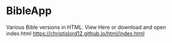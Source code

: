 # BibleApp
Various Bible versions in HTML.
View Here or download and open index.html
https://christislord12.github.io/html/index.html

